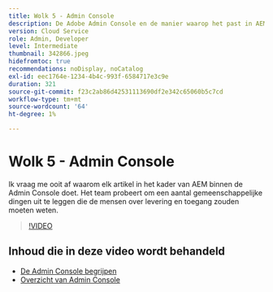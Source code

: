 ```yaml
---
title: Wolk 5 - Admin Console
description: De Adobe Admin Console en de manier waarop het past in AEM
version: Cloud Service
role: Admin, Developer
level: Intermediate
thumbnail: 342866.jpeg
hidefromtoc: true
recommendations: noDisplay, noCatalog
exl-id: eec1764e-1234-4b4c-993f-6584717e3c9e
duration: 321
source-git-commit: f23c2ab86d42531113690df2e342c65060b5c7cd
workflow-type: tm+mt
source-wordcount: '64'
ht-degree: 1%

---
```


# Wolk 5 - Admin Console

Ik vraag me ooit af waarom elk artikel in het kader van AEM binnen de Admin Console doet. Het team probeert om een aantal gemeenschappelijke dingen uit te leggen die de mensen over levering en toegang zouden moeten weten.

>[!VIDEO](https://video.tv.adobe.com/v/342866?quality=12&learn=on)

## Inhoud die in deze video wordt behandeld

+ [De Admin Console begrijpen](https://experienceleague.adobe.com/docs/experience-manager-cloud-service/content/onboarding/onboarding-concepts/admin-console.html)
+ [Overzicht van Admin Console](https://helpx.adobe.com/nl/enterprise/using/admin-console.html)
